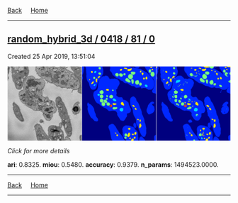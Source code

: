 
[Back](..)&nbsp;&nbsp;&nbsp;&nbsp;&nbsp;[Home](https://leapmanlab.github.io/snapshots)

---

<div class="summary"><a href="0"><h2>random_hybrid_3d / 0418 / 81 / 0</h2></a><p>Created 25 Apr 2019, 13:51:04
</p><a href="0"><img src="0/media/summary.png" align="center"></a><p>
<i>Click for more details</i>
</p></div>

**ari**: 0.8325. **miou**: 0.5480. **accuracy**: 0.9379. **n_params**: 1494523.0000. 

---

[Back](..)&nbsp;&nbsp;&nbsp;&nbsp;&nbsp;[Home](https://leapmanlab.github.io/snapshots)

---